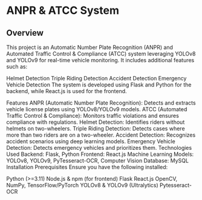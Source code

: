 # ANPR & ATCC System

## Overview

This project is an Automatic Number Plate Recognition (ANPR) and Automated Traffic Control & Compliance (ATCC) system leveraging YOLOv8 and YOLOv9 for real-time vehicle monitoring. It includes additional features such as:

Helmet Detection
Triple Riding Detection
Accident Detection
Emergency Vehicle Detection
The system is developed using Flask and Python for the backend, while React.js is used for the frontend.

Features
ANPR (Automatic Number Plate Recognition): Detects and extracts vehicle license plates using YOLOv8/YOLOv9 models.
ATCC (Automated Traffic Control & Compliance): Monitors traffic violations and ensures compliance with regulations.
Helmet Detection: Identifies riders without helmets on two-wheelers.
Triple Riding Detection: Detects cases where more than two riders are on a two-wheeler.
Accident Detection: Recognizes accident scenarios using deep learning models.
Emergency Vehicle Detection: Detects emergency vehicles and prioritizes them.
Technologies Used
Backend: Flask, Python
Frontend: React.js
Machine Learning Models: YOLOv8, YOLOv9, PyTesseract-OCR, Computer Vision
Database: MySQL
Installation
Prerequisites
Ensure you have the following installed:

Python (>=3.11)
Node.js & npm (for frontend)
Flask
React.js
OpenCV, NumPy, TensorFlow/PyTorch
YOLOv8 & YOLOv9 (Ultralytics)
Pytesseract-OCR
